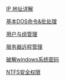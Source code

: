 <a href="notes/IP 地址详解.html">IP 地址详解 </a>

<a href="notes/基本DOS命令&批处理.html">基本DOS命令&批处理 </a>

<a href="notes/用户与组管理.html">用户与组管理 </a>

<a href="notes/服务器远程管理.html">服务器远程管理 </a>

<a href="notes/破解windows系统密码.html">破解windows系统密码 </a>

<a href="notes/NTFS安全权限.html">NTFS安全权限</a>

